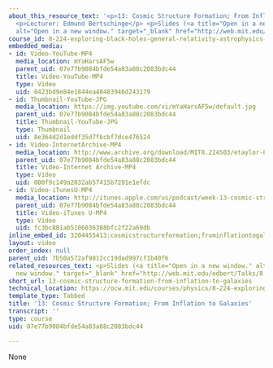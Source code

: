 ```yaml
---
about_this_resource_text: '<p>13: Cosmic Structure Formation; From Inflation to Galaxies</p>
  <p>Lecturer: Edmund Bertschinge</p> <p>Slides (<a title="Open in a new window."
  alt="Open in a new window." target="_blank" href="http://web.mit.edu/edbert/Talks/8.224-2/">HTML</a>)</p>'
course_id: 8-224-exploring-black-holes-general-relativity-astrophysics-spring-2003
embedded_media:
- id: Video-YouTube-MP4
  media_location: mYaHarsAF5w
  parent_uid: 07e77b9084bfde54a83a88c2083bdc44
  title: Video-YouTube-MP4
  type: Video
  uid: 8423bd9e84e1844ea48483946d243179
- id: Thumbnail-YouTube-JPG
  media_location: https://img.youtube.com/vi/mYaHarsAF5w/default.jpg
  parent_uid: 07e77b9084bfde54a83a88c2083bdc44
  title: Thumbnail-YouTube-JPG
  type: Thumbnail
  uid: 8e364d2d1eddf35d7fbcbf7dce476524
- id: Video-InternetArchive-MP4
  media_location: http://www.archive.org/download/MIT8.224S03/etaylor-8.224-sem-mit-9151-05may2003-1430-220k.mp4
  parent_uid: 07e77b9084bfde54a83a88c2083bdc44
  title: Video-Internet Archive-MP4
  type: Video
  uid: 000f9c149a2032ab57415b7291e1efdc
- id: Video-iTunesU-MP4
  media_location: http://itunes.apple.com/us/podcast/week-13-cosmic-structure-formation/id341599971?i=63740523
  parent_uid: 07e77b9084bfde54a83a88c2083bdc44
  title: Video-iTunes U-MP4
  type: Video
  uid: fc3bc881ab5106036388bfc2f22a69db
inline_embed_id: 3204455413:cosmicstructureformation;frominflationtogalaxies34518837
layout: video
order_index: null
parent_uid: 7b50a572af9812cc19dad997cf1b40f6
related_resources_text: <p>Slides (<a title="Open in a new window." alt="Open in a
  new window." target="_blank" href="http://web.mit.edu/edbert/Talks/8.224-2/">HTML</a>)</p>
short_url: 13-cosmic-structure-formation-from-inflation-to-galaxies
technical_location: https://ocw.mit.edu/courses/physics/8-224-exploring-black-holes-general-relativity-astrophysics-spring-2003/video-lectures/13-cosmic-structure-formation-from-inflation-to-galaxies
template_type: Tabbed
title: '13: Cosmic Structure Formation; From Inflation to Galaxies'
transcript: ''
type: course
uid: 07e77b9084bfde54a83a88c2083bdc44

---
```

None